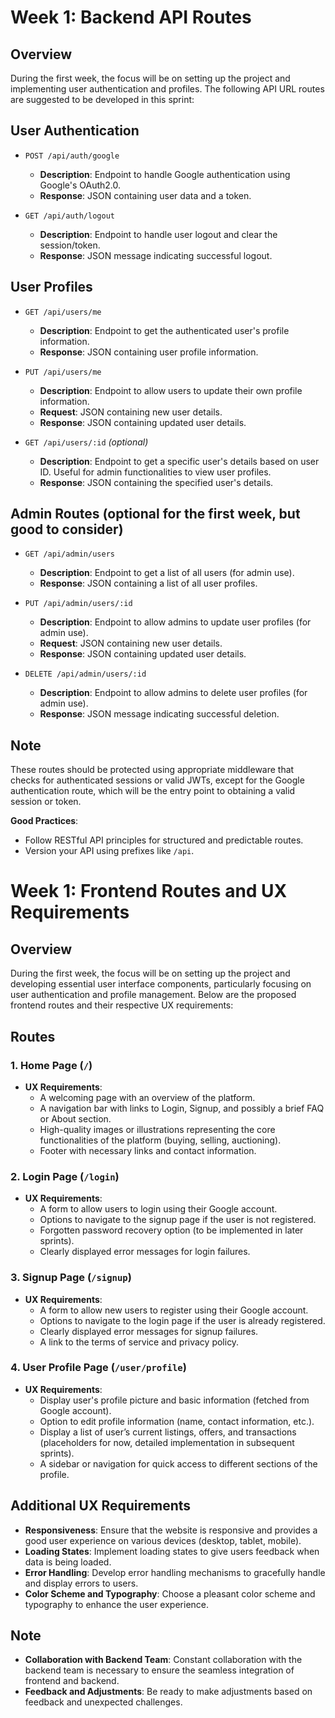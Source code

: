 # Week 1: Backend API Routes

## Overview

During the first week, the focus will be on setting up the project and implementing user authentication and profiles. The following API URL routes are suggested to be developed in this sprint:

## User Authentication

- `POST /api/auth/google`
  - **Description**: Endpoint to handle Google authentication using Google's OAuth2.0.
  - **Response**: JSON containing user data and a token.

- `GET /api/auth/logout`
  - **Description**: Endpoint to handle user logout and clear the session/token.
  - **Response**: JSON message indicating successful logout.

## User Profiles

- `GET /api/users/me`
  - **Description**: Endpoint to get the authenticated user's profile information.
  - **Response**: JSON containing user profile information.

- `PUT /api/users/me`
  - **Description**: Endpoint to allow users to update their own profile information.
  - **Request**: JSON containing new user details.
  - **Response**: JSON containing updated user details.

- `GET /api/users/:id` *(optional)*
  - **Description**: Endpoint to get a specific user's details based on user ID. Useful for admin functionalities to view user profiles.
  - **Response**: JSON containing the specified user's details.

## Admin Routes (optional for the first week, but good to consider)

- `GET /api/admin/users`
  - **Description**: Endpoint to get a list of all users (for admin use).
  - **Response**: JSON containing a list of all user profiles.

- `PUT /api/admin/users/:id`
  - **Description**: Endpoint to allow admins to update user profiles (for admin use).
  - **Request**: JSON containing new user details.
  - **Response**: JSON containing updated user details.

- `DELETE /api/admin/users/:id`
  - **Description**: Endpoint to allow admins to delete user profiles (for admin use).
  - **Response**: JSON message indicating successful deletion.

## Note

These routes should be protected using appropriate middleware that checks for authenticated sessions or valid JWTs, except for the Google authentication route, which will be the entry point to obtaining a valid session or token.

**Good Practices**:
- Follow RESTful API principles for structured and predictable routes.
- Version your API using prefixes like `/api`.

#

# Week 1: Frontend Routes and UX Requirements

## Overview

During the first week, the focus will be on setting up the project and developing essential user interface components, particularly focusing on user authentication and profile management. Below are the proposed frontend routes and their respective UX requirements:

## Routes

### 1. Home Page (`/`)
- **UX Requirements**:
  - A welcoming page with an overview of the platform.
  - A navigation bar with links to Login, Signup, and possibly a brief FAQ or About section.
  - High-quality images or illustrations representing the core functionalities of the platform (buying, selling, auctioning).
  - Footer with necessary links and contact information.

### 2. Login Page (`/login`)
- **UX Requirements**:
  - A form to allow users to login using their Google account.
  - Options to navigate to the signup page if the user is not registered.
  - Forgotten password recovery option (to be implemented in later sprints).
  - Clearly displayed error messages for login failures.

### 3. Signup Page (`/signup`)
- **UX Requirements**:
  - A form to allow new users to register using their Google account.
  - Options to navigate to the login page if the user is already registered.
  - Clearly displayed error messages for signup failures.
  - A link to the terms of service and privacy policy.

### 4. User Profile Page (`/user/profile`)
- **UX Requirements**:
  - Display user's profile picture and basic information (fetched from Google account).
  - Option to edit profile information (name, contact information, etc.).
  - Display a list of user’s current listings, offers, and transactions (placeholders for now, detailed implementation in subsequent sprints).
  - A sidebar or navigation for quick access to different sections of the profile.

## Additional UX Requirements

- **Responsiveness**: Ensure that the website is responsive and provides a good user experience on various devices (desktop, tablet, mobile).
- **Loading States**: Implement loading states to give users feedback when data is being loaded.
- **Error Handling**: Develop error handling mechanisms to gracefully handle and display errors to users.
- **Color Scheme and Typography**: Choose a pleasant color scheme and typography to enhance the user experience.

## Note

- **Collaboration with Backend Team**: Constant collaboration with the backend team is necessary to ensure the seamless integration of frontend and backend.
- **Feedback and Adjustments**: Be ready to make adjustments based on feedback and unexpected challenges.



